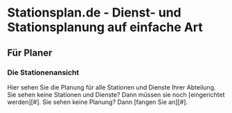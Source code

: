 # Stationsplan.de - Dienst- und Stationsplanung auf einfache Art

## Für Planer

### Die Stationenansicht
Hier sehen Sie die Planung für alle Stationen und Dienste Ihrer Abteilung. Sie sehen keine Stationen und Dienste? Dann müssen sie noch [eingerichtet werden][#]. Sie sehen keine Planung? Dann [fangen Sie an][#].